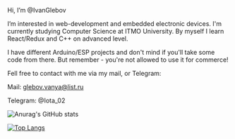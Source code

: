 Hi, I’m @IvanGlebov

I’m interested in web-development and embedded electronic devices.
I'm currently studying Computer Science at ITMO University.
By myself I learn React/Redux and C++ on advanced level.

I have different Arduino/ESP projects and don't mind if you'll take some code from there. But remember - you're not allowed to use it for commerce! 

Fell free to contact with me via my mail, or Telegram:

Mail: glebov.vanya@list.ru

Telegram: @Iota_02


![Anurag's GitHub stats](https://github-readme-stats.vercel.app/api?username=IvanGlebov&show_icons=true&theme=react)

[![Top Langs](https://github-readme-stats.vercel.app/api/top-langs/?username=IvanGlebov&layout=compact&langs_count=8&theme=react&exclude_repo=Lifetech)](https://github.com/anuraghazra/github-readme-stats)

<!-- [![willianrod's wakatime stats](https://github-readme-stats.vercel.app/api/wakatime?username=iota02&theme=react)](https://github.com/anuraghazra/github-readme-stats) -->





<!---
IvanGlebov/IvanGlebov is a ✨ special ✨ repository because its `README.md` (this file) appears on your GitHub profile.
You can click the Preview link to take a look at your changes.
--->
